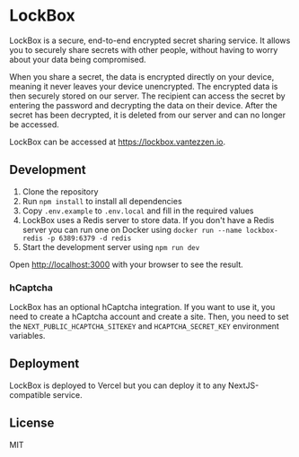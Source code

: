 # LockBox

LockBox is a secure, end-to-end encrypted secret sharing service. It allows you to securely share secrets with other people, without having to worry about your data being compromised.

When you share a secret, the data is encrypted directly on your device, meaning it never leaves your device unencrypted. The encrypted data is then securely stored on our server. The recipient can access the secret by entering the password and decrypting the data on their device. After the secret has been decrypted, it is deleted from our server and can no longer be accessed.

LockBox can be accessed at <https://lockbox.vantezzen.io>.

## Development

1. Clone the repository
2. Run `npm install` to install all dependencies
3. Copy `.env.example` to `.env.local` and fill in the required values
4. LockBox uses a Redis server to store data. If you don't have a Redis server you can run one on Docker using `docker run --name lockbox-redis -p 6389:6379 -d redis`
5. Start the development server using `npm run dev`

Open [http://localhost:3000](http://localhost:3000) with your browser to see the result.

### hCaptcha

LockBox has an optional hCaptcha integration. If you want to use it, you need to create a hCaptcha account and create a site. Then, you need to set the `NEXT_PUBLIC_HCAPTCHA_SITEKEY` and `HCAPTCHA_SECRET_KEY` environment variables.

## Deployment

LockBox is deployed to Vercel but you can deploy it to any NextJS-compatible service.

## License

MIT
